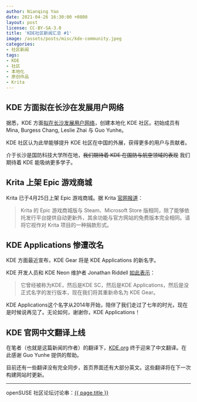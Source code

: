 ```yaml
---
author: Nianqing Yao
date: 2021-04-26 16:30:00 +0800
layout: post
license: CC-BY-SA-3.0
title: 'KDE社区新闻汇总 #1'
image: /assets/posts/misc/kde-community.jpeg
categories:
- 社区新闻
tags:
- KDE
- 社区
- 本地化
- 原创作品
- Krita
---
```


## KDE 方面拟在长沙在发展用户网络

据悉，KDE 方面[拟在长沙发展用户网络](https://community.kde.org/China)，创建本地化 KDE 社区。初始成员有 Mina, Burgess Chang, Leslie Zhai 与 Guo Yunhe。

KDE 社区认为此举能够提升 KDE 社区在中国的外展，获得更多的用户与贡献者。

介于长沙是国防科技大学所在地，~~我们期待着 KDE 在国防与航空领域的表现~~ 我们期待着 KDE 能吸纳更多学子。

## Krita 上架 Epic 游戏商城

Krita 已于4月25日上架 Epic 游戏商城。据 Krita [官网报道](https://krita.org/zh/item/krita-arrives-in-the-epic-store-zh/)：

> Krita 的 Epic 游戏商城版与 Steam、Microsoft Store 版相同，除了能够依托发行平台提供自动更新外，其余功能与官方网站的免费版本完全相同。请将它视作对 Krita 项目的一种捐款形式。

## KDE Applications 惨遭改名

KDE 方面最近宣布，KDE Gear 将是 KDE Applications 的新名字。

KDE 开发人员和 KDE Neon 维护者 Jonathan Riddell [如此表示](https://jriddell.org/2021/03/22/kde-gear-21-04-apps-send-us-your-features/)： 

> 它曾经被称为KDE，然后是KDE SC，然后是KDE Applications，然后是没正式名字的发行版本，现在我们将其重新命名为 KDE Gear。

KDE Applications这个名字从2014年开始，陪伴了我们走过了七年的时光，现在是时候说再见了。无论如何，谢谢你，KDE Applications！

## KDE 官网中文翻译上线

在笔者（也就是这篇新闻的作者）的翻译下，[KDE.org](KDE.org) 终于迎来了中文翻译。在此感谢 Guo Yunhe 提供的帮助。

目前还有一些翻译没有完全同步，首页界面还有大部分英文。这些翻译将在下一次构建网站时更新。

------

openSUSE 社区论坛讨论串：[{{ page.title }}](https://forum.suse.org.cn/t/topic/13814)

